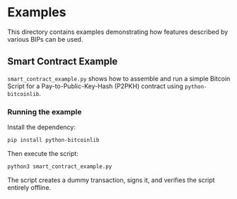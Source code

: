 # Examples

This directory contains examples demonstrating how features described by various
BIPs can be used.

## Smart Contract Example

`smart_contract_example.py` shows how to assemble and run a simple Bitcoin
Script for a Pay-to-Public-Key-Hash (P2PKH) contract using
`python-bitcoinlib`.

### Running the example

Install the dependency:

```bash
pip install python-bitcoinlib
```

Then execute the script:

```bash
python3 smart_contract_example.py
```

The script creates a dummy transaction, signs it, and verifies the script
entirely offline.
